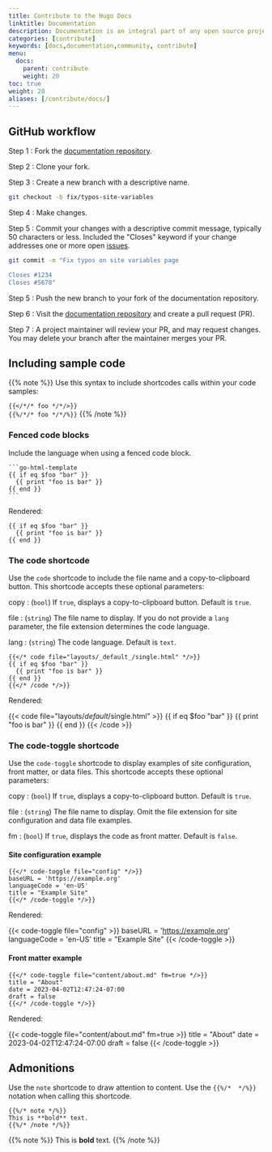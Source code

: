 ```yaml
---
title: Contribute to the Hugo Docs
linktitle: Documentation
description: Documentation is an integral part of any open source project. The Hugo documentation is as much a work in progress as the source it attempts to cover.
categories: [contribute]
keywords: [docs,documentation,community, contribute]
menu:
  docs:
    parent: contribute
    weight: 20
toc: true
weight: 20
aliases: [/contribute/docs/]
---
```


## GitHub workflow

Step 1
: Fork the [documentation repository].

Step 2
: Clone your fork.

Step 3
: Create a new branch with a descriptive name.

```bash
git checkout -b fix/typos-site-variables
```

Step 4
: Make changes.

Step 5
: Commit your changes with a descriptive commit message, typically 50 characters or less. Included the "Closes" keyword if your change addresses one or more open [issues].

```bash
git commit -m "Fix typos on site variables page

Closes #1234
Closes #5678"
```

Step 5
: Push the new branch to your fork of the documentation repository.

Step 6
: Visit the [documentation repository] and create a pull request (PR).

[documentation repository]: https://github.com/gohugoio/hugoDocs/
[issues]: https://github.com/gohugoio/hugoDocs/issues

Step 7
: A project maintainer will review your PR, and may request changes. You may delete your branch after the maintainer merges your PR.

## Including sample code

{{% note %}}
Use this syntax to include shortcodes calls within your code samples:

`{{</*/* foo */*/>}}`\
`{{%/*/* foo */*/%}}`
{{% /note %}}

### Fenced code blocks

Include the language when using a fenced code block.

````text
```go-html-template
{{ if eq $foo "bar" }}
  {{ print "foo is bar" }}
{{ end }}
```
````

Rendered:

```go-html-template
{{ if eq $foo "bar" }}
  {{ print "foo is bar" }}
{{ end }}
```

### The code shortcode

Use the `code` shortcode to include the file name and a copy-to-clipboard button. This shortcode accepts these optional parameters:

copy
: (`bool`) If `true`, displays a copy-to-clipboard button. Default is `true`.

file
: (`string`) The file name to display. If you do not provide a `lang` parameter, the file extension determines the code language.

lang
: (`string`) The code language. Default is `text`.

````text
{{</* code file="layouts/_default_/single.html" */>}}
{{ if eq $foo "bar" }}
  {{ print "foo is bar" }}
{{ end }}
{{</* /code */>}}

````

Rendered:

{{< code file="layouts/_default_/single.html" >}}
{{ if eq $foo "bar" }}
  {{ print "foo is bar" }}
{{ end }}
{{< /code >}}

### The code-toggle shortcode

Use the `code-toggle` shortcode to display examples of site configuration, front matter, or data files. This shortcode accepts these optional parameters:

copy
: (`bool`) If `true`, displays a copy-to-clipboard button. Default is `true`.

file
: (`string`) The file name to display. Omit the file extension for site configuration and data file examples.

fm
: (`bool`) If `true`, displays the code as front matter. Default is `false`.

#### Site configuration example

```text
{{</* code-toggle file="config" */>}}
baseURL = 'https://example.org'
languageCode = 'en-US'
title = "Example Site"
{{</* /code-toggle */>}}
```

Rendered:

{{< code-toggle file="config" >}}
baseURL = 'https://example.org'
languageCode = 'en-US'
title = "Example Site"
{{< /code-toggle >}}

#### Front matter example

```text
{{</* code-toggle file="content/about.md" fm=true */>}}
title = "About"
date = 2023-04-02T12:47:24-07:00
draft = false
{{</* /code-toggle */>}}
```

Rendered:

{{< code-toggle file="content/about.md" fm=true >}}
title = "About"
date = 2023-04-02T12:47:24-07:00
draft = false
{{< /code-toggle >}}

## Admonitions

Use the `note` shortcode to draw attention to content. Use the `{{%/*  */%}}` notation when calling this shortcode.

```text
{{%/* note */%}}
This is **bold** text.
{{%/* /note */%}}
```

{{% note %}}
This is **bold** text.
{{% /note %}}
